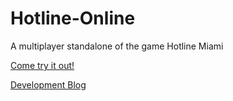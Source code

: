 # Hotline-Online
A multiplayer standalone of the game Hotline Miami

[Come try it out!](http://hotlineonline2.000webhostapp.com/)

[Development Blog](https://paintupmiami.blogspot.com/)
